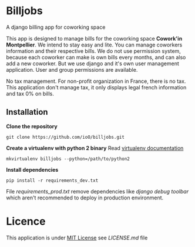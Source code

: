 Billjobs
========

A django billing app for coworking space

This app is designed to manage bills for the coworking space **Cowork'in Montpellier**.
We intend to stay easy and lite. You can manage coworkers information and their respective bills.
We do not use permission system, because each coworker can make is own bills every months, and can also add a new 
coworker. But we use django and it's own user management application. User and group permissions are available.

No tax management. For non-profit organization in France, there is no tax. This application don't manage tax, it only 
displays legal french information and tax 0% on bills.

Installation
------------

**Clone the repository**

    git clone https://github.com/ioO/billjobs.git

**Create a virtualenv with python 2 binary**
Read [virtualenv documentation](http://virtualenvwrapper.readthedocs.org/en/latest/ "Virtualenv")

    mkvirtualenv billjobs --python=/path/to/python2

**Install dependencies**

    pip install -r requirements_dev.txt

File *requirements_prod.txt* remove dependencies like *django debug toolbar* which aren't recommended to deploy in 
production environment.


Licence
=======

This application is under [MIT License](http://en.wikipedia.org/wiki/MIT_License "MIT License") see *LICENSE.md* file
